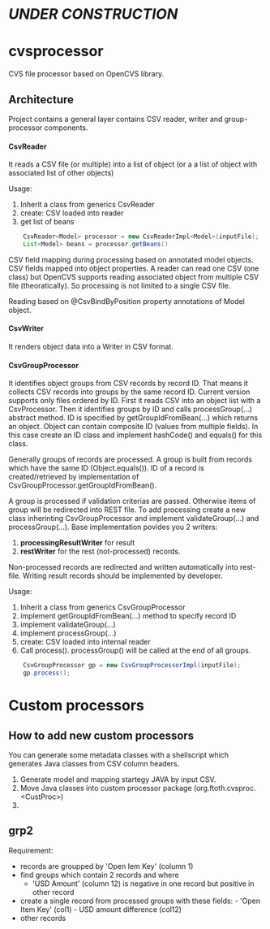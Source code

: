 # ___UNDER CONSTRUCTION___

# cvsprocessor
CVS file processor based on OpenCVS library.

## Architecture
Project contains a general layer contains CSV reader, writer and group-processor components.

#### CsvReader
It reads a CSV file (or multiple) into a list of object (or a a list of object with associated list of other objects)

Usage:
1. Inherit a class from generics CsvReader
2. create: CSV loaded into reader
3. get list of beans

```Java
    CsvReader<Model> processor = new CsvReaderImpl<Model>(inputFile);
    List<Model> beans = processor.getBeans()
```
CSV field mapping during processing based on annotated model objects. CSV fields mapped into object properties.
A reader can read one CSV (one class) but OpenCVS supports reading associated object from multiple CSV file (theoratically).
So processing is not limited to a single CSV file.
  
Reading based on @CsvBindByPosition property annotations of Model object.

#### CsvWriter
It renders object data into a Writer in CSV format.


#### CsvGroupProcessor
It identifies object groups from CSV records by record ID. That means it collects CSV records into groups by the same record ID.
Current version supports only files ordered by ID. First it reads CSV into an object list with a CsvProcessor. Then it identifies groups by ID and calls processGroup(...) abstract method. ID is specified by getGroupIdFromBean(...) which returns an object. Object can contain composite ID (values from multiple fields). In this case create an ID class and implement hashCode() and equals() for this class.

Generally groups of records are processed. A group is built from records which have the same ID (Object.equals()). ID of a record is created/retrieved by implementation of CsvGroupProcessor.getGroupIdFromBean().

A group is processed if validation criterias are passed. Otherwise items of group will be redirected into REST file.
To add processing create a new class inherinting CsvGroupProcessor and implement validateGroup(...) and processGroup(...).
Base implementation povides you 2 writers:
1. __processingResultWriter__ for result
2. __restWriter__ for the rest (not-processed) records.

Non-processed records are redirected and written automatically into rest-file. Writing result records should be implemented by developer.

Usage:
1. Inherit a class from generics CsvGroupProcessor
2. implement getGroupIdFromBean(...) method to specify record ID
3. implement validateGroup(...)
3. implement processGroup(...)
4. create: CSV loaded into internal reader
5. Call process(). processGroup() will be called at the end of all groups.

```Java
    CsvGroupProcessor gp = new CsvGroupProcessorImpl(inputFile);
    gp.process();
```


# Custom processors
## How to add new custom processors
You can generate some metadata classes with a shellscript which generates Java classes from CSV column headers.
1. Generate model and mapping startegy JAVA by input CSV.
2. Move Java classes into custom processor package (org.ftoth.cvsproc.&lt;CustProc&gt;)
3. 

## grp2
Requirement:
- records are groupped by 'Open Iem Key' (column 1)
- find groups which contain 2 records and where
    - 'USD Amount' (column 12) is negative in one record but positive in other record
- create a single record from processed groups with these fields:
       - 'Open Item Key' (col1)
       - USD amount difference (col12)
- other records 
